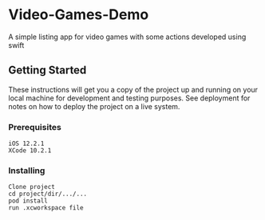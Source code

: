 # Video-Games-Demo
A simple listing app for video games with some actions developed using swift

## Getting Started

These instructions will get you a copy of the project up and running on your local machine for development and testing purposes. See deployment for notes on how to deploy the project on a live system.

### Prerequisites

```
iOS 12.2.1
XCode 10.2.1
```

### Installing

```
Clone project
cd project/dir/.../...
pod install
run .xcworkspace file
```
